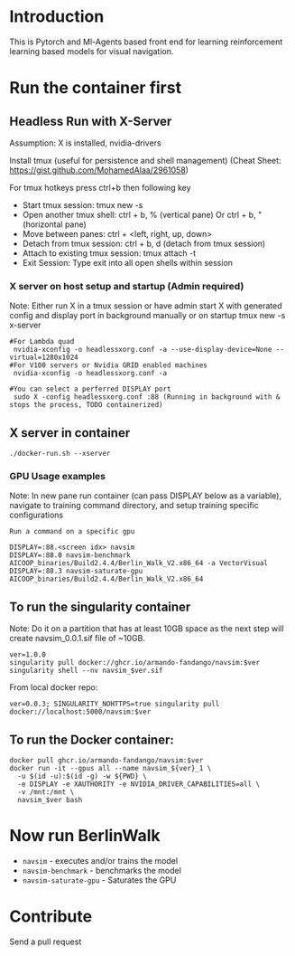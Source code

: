 # Introduction 
This is Pytorch and Ml-Agents based front end for learning reinforcement learning based models for visual navigation.

# Run the container first

## Headless Run with X-Server 

Assumption: X is installed, nvidia-drivers

Install tmux (useful for persistence and shell management) (Cheat Sheet: https://gist.github.com/MohamedAlaa/2961058)  

For tmux hotkeys press ctrl+b then following key  

* Start tmux session: tmux new -s <session name>
* Open another tmux shell: ctrl + b, % (vertical pane) Or ctrl + b, " (horizontal pane)
* Move between panes: ctrl + <left, right, up, down>
* Detach from tmux session: ctrl + b, d  (detach from tmux session)
* Attach to existing tmux session: tmux attach -t <session name>
* Exit Session: Type exit into all open shells within session


### X server on host setup and startup (Admin required)
Note: Either run X in a tmux session or have admin start X with generated config and display port in background manually or on startup
 tmux new -s x-server
```
#For Lambda quad
 nvidia-xconfig -o headlessxorg.conf -a --use-display-device=None --virtual=1280x1024
#For V100 servers or Nvidia GRID enabled machines
 nvidia-xconfig -o headlessxorg.conf -a 

#You can select a perferred DISPLAY port
 sudo X -config headlessxorg.conf :88 (Running in background with & stops the process, TODO containerized)
```

## X server in container
```
./docker-run.sh --xserver
```

### GPU Usage examples
Note: In new pane run container (can pass DISPLAY below as a variable), navigate to training command directory, and setup training specific configurations
```
Run a command on a specific gpu

DISPLAY=:88.<screen idx> navsim 
DISPLAY=:88.0 navsim-benchmark AICOOP_binaries/Build2.4.4/Berlin_Walk_V2.x86_64 -a VectorVisual
DISPLAY=:88.3 navsim-saturate-gpu AICOOP_binaries/Build2.4.4/Berlin_Walk_V2.x86_64  
```


## To run the singularity container
Note: Do it on a partition that has at least 10GB space as the next step will create navsim_0.0.1.sif file of ~10GB.

```
ver=1.0.0
singularity pull docker://ghcr.io/armando-fandango/navsim:$ver
singularity shell --nv navsim_$ver.sif
```
From local docker repo:
```
ver=0.0.3; SINGULARITY_NOHTTPS=true singularity pull docker://localhost:5000/navsim:$ver
```
## To run the Docker container:

```
docker pull ghcr.io/armando-fandango/navsim:$ver
docker run -it --gpus all --name navsim_${ver}_1 \
  -u $(id -u):$(id -g) -w ${PWD} \
  -e DISPLAY -e XAUTHORITY -e NVIDIA_DRIVER_CAPABILITIES=all \
  -v /mnt:/mnt \ 
  navsim_$ver bash
```
# Now run BerlinWalk
* `navsim` - executes and/or trains the model
* `navsim-benchmark` - benchmarks the model
* `navsim-saturate-gpu` - Saturates the GPU

# Contribute

Send a pull request
